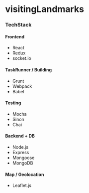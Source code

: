 # visitingLandmarks

### TechStack

#### Frontend
* React
* Redux
* socket.io

#### TaskRunner / Building
* Grunt
* Webpack
* Babel

#### Testing
* Mocha
* Sinon
* Chai

#### Backend + DB
* Node.js
* Express
* Mongoose
* MongoDB

#### Map / Geolocation
* Leaflet.js
